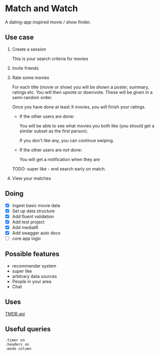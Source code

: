 # Match and Watch

A dating-app inspired movie / show finder.


## Use case

1. Create a session

    This is your search criteria for movies

2. Invite friends

3. Rate some movies

    For each title (movie or show) you will be shown a poster, summary, ratings etc.
    You will then upvote or downvote.
    These will be given in a semi-random order.

    Once you have done at least X movies, you will finish your ratings.
    
    - If the other users are done:

        You will be able to see what movies you both like (you should get a similar subset as the first person).

        If you don't like any, you can continue swiping.
    
    - If the other users are *not* done:

        You will get a notification when they are

    TODO: super like - end search early on match.

4. View your matches

## Doing

- [x] Ingest basic movie data
- [x] Set up data structure
- [x] Add fluent validation
- [x] Add test project
- [x] Add mediatR
- [x] Add swagger auto docs
- [ ] core app logic

## Possible features

- recommender system
- super like
- arbitrary data sources
- People in your area
- Chat

## Uses

[TMDB api](https://developers.themoviedb.org/3)

## Useful queries

```
.timer on
.headers on
.mode column
```
